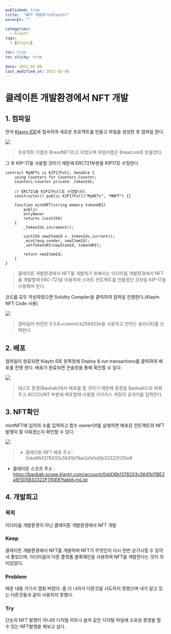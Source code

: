 ```yaml
---
published: true
title:  "NFT 개발하기(Klaytn)"
excerpt: ""

categories:
  - Klaytn
tags:
  - [Klaytn]

toc: true
toc_sticky: true
 
date: 2022-02-08
last_modified_at: 2022-02-08
---
```


# 클레이튼 개발환경에서 NFT 개발
## 1. 컴파일

먼저 [Klayrn IDE](https://ide.klaytn.com/)에 접속하여 새로운 프로젝트를 만들고 파일을 생성한 후 컴파일 한다. 

![](https://images.velog.io/images/rbghks2102/post/b859e906-07fe-45a9-843d-db2042be06f1/%EC%8A%A4%ED%81%AC%EB%A6%B0%EC%83%B7,%202022-02-08%2018-47-29.png)
>프로젝트 이름은 BreadNFT라고 지었으며 파일이름은 Bread.sol로 만들었다.

그 후 KIP-17을 사용할 것이기 때문에 ERC721부분을 KIP17로 수정한다
```
contract MyNFTs is KIP17Full, Ownable {
    using Counters for Counters.Counter;
    Counters.Counter private _tokenIds;

    // ERC721을 KIP17Full로 수정합니다.
    constructor() public KIP17Full("MyNFTs", "MNFT") {}

    function mintNFT(string memory tokenURI)
        public
        onlyOwner
        returns (uint256)
    {
        _tokenIds.increment();

        uint256 newItemId = _tokenIds.current();
        _mint(msg.sender, newItemId);
        _setTokenURI(newItemId, tokenURI);

        return newItemId;
    }
}
```

> 클레이튼 개발환경에서 NFT를 개발하기 위해서는 이더리움 개발환경에서 NFT를 개발할때 ERC-721을 이용하여 스마트 컨트렉트를 만들었던 것처럼 KIP-17을 사용해야 된다.

코드를 모두 작성하였으면 Solidity Compiler을 클릭하여 컴파일 진행한다.(Klaytn NFT Code 사용)

![](https://images.velog.io/images/rbghks2102/post/2d9bdbea-d800-41f0-aa31-a7f16ce11a18/%EC%8A%A4%ED%81%AC%EB%A6%B0%EC%83%B7,%202022-02-08%2018-57-05.png)

>컴파일러 버전은 0.5.6+commit.b259423e을 사용하고 언어는 솔리디티를 선택한다.

## 2. 배포

컴파일이 완료되면 Klaytn IDE 왼쪽창에 Deploy & run transactions를 클릭하여 배포를 진행 한다. 배포가 완료되면 콘솔창을 통해 확인할 수 있다.

![](https://images.velog.io/images/rbghks2102/post/7abd768d-cd51-454a-b7db-e237bc1f7f0d/ezgif.com-gif-maker%20(3).gif)
> 테스트 환경(Baobab)에서 배포를 할 것이기 때문에 환경을 Baobab으로 바꿔주고 ACCOUNT 부분에  배포할때 사용할 카이카스 계정의 공개키를 입력한다.

## 3. NFT확인
mintNFT에 임의의 수를 입력하고 함수 ownerOf를 실행하면 배포된 컨트랙트와 NFT 발행이 잘 이뤄졌는지 확인할 수 있다.

![](https://images.velog.io/images/rbghks2102/post/a8a3fbb1-cfd5-4d54-bb50-d148f3a1a450/ezgif.com-gif-maker%20(2).gif)

>- 클레이튼 NFT 배포 주소 : 0xbd6b1378203c5641b11be2a1e5d5b32322f310e8
- 클레이튼 스코프 주소 : https://baobab.scope.klaytn.com/account/0xbD6b1378203c5641b11BE2a1E5D5B32322F310E8?tabId=txList

## 4. 개발회고
### 목적
 이더리움 개발환경이 아닌 클레이튼 개발환경에서 NFT 개발
### Keep 
 클레이튼 개발환경에서 NFT를 개발하며 NFT가 무엇인지 다시 한번 상기시킬 수 있어서 좋았으며, 이더리움이 다른 플랫폼 블록체인을 사용하여 NFT를 개발한다는 것이 의미있었다.
### Problem
 배운 내용 거기서 멈춰 버렸다. 좀 더 나아가 다른것을 시도하지 못했으며 내가 알고 있는 다른것들과 같이 사용하지 못했다.
 
### Try
 단순히 NFT 발행이 아니라 디지털 아트나 음악 같은 디지털 파일에 소유권 증명을 할 수 있는 NFT발행을 해보고 싶다.